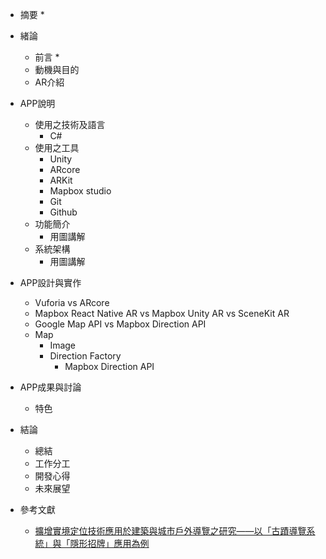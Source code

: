 * 摘要
  * 
* 緒論
  * 前言
    * 
  * 動機與目的
  * AR介紹
* APP說明
  * 使用之技術及語言
    * C#
  * 使用之工具
    * Unity
    * ARcore
    * ARKit
    * Mapbox studio
    * Git
    * Github
  * 功能簡介
    * 用圖講解
  * 系統架構
    * 用圖講解
      
* APP設計與實作
  * Vuforia vs ARcore
  * Mapbox React Native AR vs Mapbox Unity AR vs SceneKit AR
  * Google Map API vs Mapbox Direction API
  * Map
    * Image
    * Direction Factory
       * Mapbox Direction API   
* APP成果與討論
  * 特色
* 結論
  * 總結
  * 工作分工
  * 開發心得
  * 未來展望
* 參考文獻 
  * [擴增實境定位技術應用於建築與城市戶外導覽之研究——以「古蹟導覽系統」與「隱形招牌」應用為例](http://ir.lib.cyut.edu.tw:8080/bitstream/310901800/10643/1/%25E6%2593%25B4%25E5%25A2%259E%25E5%25AF%25A6%25E5%25A2%2583%25E5%25AE%259A%25E4%25BD%258D%25E6%258A%2580%25E8%25A1%2593%25E6%2587%2589%25E7%2594%25A8%25E6%2596%25BC%25E5%25BB%25BA%25E7%25AF%2589%25E8%2588%2587%25E5%259F%258E%25E5%25B8%2582%25E6%2588%25B6%25E5%25A4%2596%25E5%25B0%258E%25E8%25A6%25BD%25E4%25B9%258B%25E7%25A0%2594%25E7%25A9%25B6%25E2%2580%2594%25E4%25BB%25A5%25E3%2580%258C%25E5%258F%25A4%25E8%25B9%259F%25E5%25B0%258E%25E8%25A6%25BD%25E7%25B3%25BB%25E7%25B5%25B1%25E3%2580%258D%25E8%2588%2587%25E3%2580%258C%25E9%259A%25B1%25E5%25BD%25A2%25E6%258B%259B%25E7%2589%258C%25E3%2580%258D%25E6%2587%2589%25E7%2594%25A8%25E7%2582%25BA%25E4%25BE%258B%2520.pdf)
  


